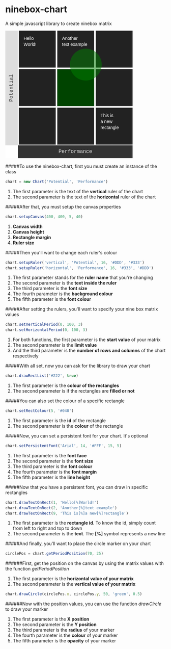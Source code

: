 # ninebox-chart
A simple javascript library to create ninebox matrix

![Preview](preview.png)

#####To use the ninebox-chart, first you must create an instance of the class
```javascript
chart = new Chart('Potential', 'Performance')
```

1. The first parameter is the text of the **vertical** ruler of the chart
2. The second parameter is the text of the **horizontal** ruler of the chart

#####After that, you must setup the canvas properties
```javascript
chart.setupCanvas(400, 400, 5, 40)
```
1. **Canvas width**
2. **Canvas height**
3. **Rectangle margin**
4. **Ruler size**

#####Then you'll want to change each ruler's colour
```javascript
chart.setupRuler('vertical', 'Potential', 16, '#DDD', '#333')
chart.setupRuler('horizontal', 'Performance', 16, '#333', '#DDD')
```
1. The first parameter stands for the **ruler name** that you're changing
2. The second parameter is the **text inside the ruler**
3. The third parameter is the **font size**
4. The fourth parameter is the **background colour**
5. The fifth parameter is the **font colour**

#####After setting the rulers, you'll want to specify your nine box matrix values
```javascript
chart.setVerticalPeriod(0, 100, 3)
chart.setHorizontalPeriod(0, 100, 3)
```
1. For both functions, the first parameter is the **start value** of your matrix
2. The second parameter is the **limit value**
3. And the third parameter is the **number of rows and columns** of the chart respectively

#####With all set, now you can ask for the library to draw your chart
```javascript
chart.drawRectList('#222', true)
```
1. The first parameter is the **colour of the rectangles**
2. The second parameter is if the rectangles are **filled or not**

#####You can also set the colour of a specific rectangle
```javascript
chart.setRectColour(5, '#040')
```
1. The first parameter is the **id** of the rectangle
2. The second parameter is the **colour** of the rectangle

#####Now, you can set a persistent font for your chart. It's optional
```javascript
chart.setPersistentFont('Arial', 14, '#FFF', 15, 5)
```
1. The first parameter is the **font face**
2. The second parameter is the **font size**
3. The third parameter is the **font colour**
4. The fourth parameter is the **font margin**
5. The fifth parameter is the **line height**

#####Now that you have a persistent font, you can draw in specific rectangles
```javascript
chart.drawTextOnRect(1, 'Hello[%]World!')
chart.drawTextOnRect(2, 'Another[%]text example')
chart.drawTextOnRect(9, 'This is[%]a new[%]rectangle')
```
1. The first parameter is the **rectangle id**. To know the id, simply count from left to right and top to down
2. The second parameter is the **text**. The **[%]** symbol represents a new line

#####And finally, you'll want to place the circle marker on your chart
```javascript
circlePos = chart.getPeriodPosition(70, 25)
```
######First, get the position on the canvas by using the matrix values with the function *getPeriodPosition*
1. The first parameter is the **horizontal value of your matrix**
2. The second parameter is the **vertical value of your matrix**
```javascript
chart.drawCircle(circlePos.x, circlePos.y, 50, 'green', 0.5)
```
######Now with the position values, you can use the function <i>drawCircle</i> to draw your marker
1. The first parameter is the **X position**
2. The second parameter is the **Y position**
3. The third parameter is the **radius** of your marker
4. The fourth parameter is the **colour** of your marker
5. The fifth parameter is the **opacity** of your marker
